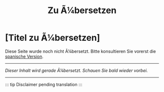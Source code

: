 ﻿---
title: [Zu Ã¼bersetzen]
---

<!-- TODO: translation missing - German version -->

# [Titel zu Ã¼bersetzen]

Diese Seite wurde noch nicht Ã¼bersetzt. Bitte konsultieren Sie vorerst die [spanische Version](/es/mitos-familia).

---

*Dieser Inhalt wird gerade Ã¼bersetzt. Schauen Sie bald wieder vorbei.*

---

::: tip
Disclaimer pending translation
:::
